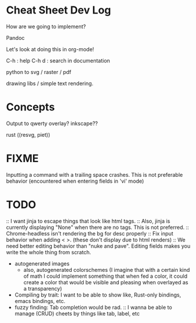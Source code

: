 # Cheat Sheet Dev Log

How are we going to implement?

Pandoc

Let's look at doing this in org-mode!

C-h : help
C-h d : search in documentation


python to svg / raster / pdf

drawing libs / simple text rendering.

# Concepts

Output to qwerty overlay?
inkscape??

rust ((resvg, piet))

# FIXME

Inputting a command with a trailing space crashes.  This is not preferable behavior (encountered when entering fields in 'vi' mode)

# TODO

:: I want jinja to escape things that look like html tags.
:: Also, jinja is currently displaying "None" when there are no tags.  This is not preferred.
:: Chrome-headless isn't rendering the bg for desc properly
:: Fix input behavior when adding < >. (these don't display due to html renders)
:: We need better editing behavior than "nuke and pave". Editing fields makes you write the whole thing from scratch.
 - autogenerated images
   - also, autogenerated colorschemes (I imagine that with a certain kind of math I could implement something that when fed a color, it could create a color that would be visible and pleasing when overlayed as a transparency)
 - Compiling by trait: I want to be able to show like, Rust-only bindings, emacs bindings, etc.
 - fuzzy finding: Tab completion would be rad.
:: I wanna be able to manage (CRUD) cheets by things like tab, label, etc
